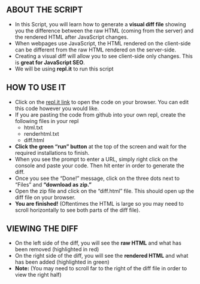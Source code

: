 ## ABOUT THE SCRIPT

* In this Script, you will learn how to generate a **visual diff file** showing you the difference between the raw HTML (coming from the server) and the rendered HTML after JavaScript changes. 
* When webpages use JavaScript, the HTML rendered on the client-side can be different from the raw HTML rendered on the server-side. 
* Creating a visual diff will allow you to see client-side only changes. This is **great for JavaScript SEO**.
* We will be using **repl.it** to run this script

## HOW TO USE IT

* Click on the [repl.it link](https://repl.it/@AnirudhTatavar1/HTML-Diff#main.py) to open the code on your browser. You can edit this code however you would like. 
* If you are pasting the code from github into your own repl, create the following files in your repl
  * html.txt
  * renderhtml.txt
  * diff.html
* **Click the green “run” button** at the top of the screen and wait for the required installations to finish.
* When you see the prompt to enter a URL, simply right click on the console and paste your code. Then hit enter in order to generate the diff.
* Once you see the “Done!” message, click on the three dots next to “Files” and **“download as zip.”** 
* Open the zip file and click on the “diff.html” file. This should open up the diff file on your browser. 
* **You are finished!** (Oftentimes the HTML is large so you may need to scroll horizontally to see both parts of the diff file). 

## VIEWING THE DIFF

* On the left side of the diff, you will see the **raw HTML** and what has been removed (highlighted in red)
* On the right side of the diff, you will see the **rendered HTML** and what has been added (highlighted in green)
* **Note:** (You may need to scroll far to the right of the diff file in order to view the right half)
